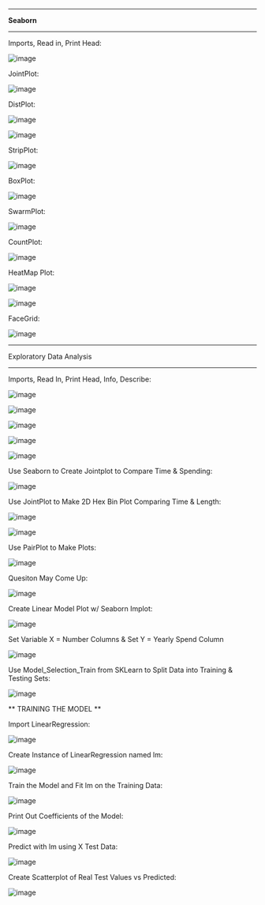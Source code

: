 -------

**Seaborn**

-------

Imports, Read in, Print Head:

![image](https://github.com/UselessPlank/DataCAHelp/assets/114073566/22262c41-ce26-435f-be26-0703b48687fb)

JointPlot:

![image](https://github.com/UselessPlank/DataCAHelp/assets/114073566/06f8495c-4ed0-404f-8f1c-f2bb06488dfe)

DistPlot:

![image](https://github.com/UselessPlank/DataCAHelp/assets/114073566/ab5207da-fe52-4e77-b128-433d91e2e20d)

![image](https://github.com/UselessPlank/DataCAHelp/assets/114073566/31832db8-dde5-46d9-93f2-a8fb2285e6a7)

StripPlot:

![image](https://github.com/UselessPlank/DataCAHelp/assets/114073566/88973934-075d-4263-a571-a263bf4d841f)

BoxPlot:

![image](https://github.com/UselessPlank/DataCAHelp/assets/114073566/6b4a2975-6027-4fe7-9f9e-d1b0624a8069)

SwarmPlot:

![image](https://github.com/UselessPlank/DataCAHelp/assets/114073566/6c818b52-b7ca-4a96-9644-7124e5c9d69d)

CountPlot:

![image](https://github.com/UselessPlank/DataCAHelp/assets/114073566/6ccd99a9-995c-48eb-a9ee-4af25fbe8997)

HeatMap Plot:

![image](https://github.com/UselessPlank/DataCAHelp/assets/114073566/28858d38-09e2-4c9c-aa5f-5bcf7a4e6ea2)

![image](https://github.com/UselessPlank/DataCAHelp/assets/114073566/fcba4ed6-c7a8-4787-a540-1c9078e6cc0f)

FaceGrid:

![image](https://github.com/UselessPlank/DataCAHelp/assets/114073566/868373c6-2288-4676-85b6-d75bd013973f)

-------

Exploratory Data Analysis

-------

Imports, Read In, Print Head, Info, Describe:

![image](https://github.com/UselessPlank/DataCAHelp/assets/114073566/9b00ec07-4b1e-45be-bfd8-f385a5aaaf51)

![image](https://github.com/UselessPlank/DataCAHelp/assets/114073566/a10bbf94-9cff-4a0a-9454-2d1dc26a409b)

![image](https://github.com/UselessPlank/DataCAHelp/assets/114073566/fc0da267-c956-4161-acb4-4fda002409f4)

![image](https://github.com/UselessPlank/DataCAHelp/assets/114073566/34875104-d713-45d8-bcd0-306de44f7568)

![image](https://github.com/UselessPlank/DataCAHelp/assets/114073566/4ea9dde3-5935-4f97-9583-e2a7c595d9ad)

Use Seaborn to Create Jointplot to Compare Time & Spending:

![image](https://github.com/UselessPlank/DataCAHelp/assets/114073566/4a3ff928-51e2-4d82-ad7d-1eed864be1a1)

Use JointPlot to Make 2D Hex Bin Plot Comparing Time & Length:

![image](https://github.com/UselessPlank/DataCAHelp/assets/114073566/f671b6f0-fe55-4141-aa58-2f33c7648f01)

![image](https://github.com/UselessPlank/DataCAHelp/assets/114073566/c214f9ec-ab92-46dc-8199-21505af8660b)

Use PairPlot to Make Plots:

![image](https://github.com/UselessPlank/DataCAHelp/assets/114073566/6c30ce1a-cfc2-4b11-82c6-b75f33882986)

Quesiton May Come Up:

![image](https://github.com/UselessPlank/DataCAHelp/assets/114073566/270dfd48-e91c-4c96-943f-1dcf48f54489)

Create Linear Model Plot w/ Seaborn Implot:

![image](https://github.com/UselessPlank/DataCAHelp/assets/114073566/5f4eb803-c73f-4c2f-bac2-a943163097a8)

Set Variable X = Number Columns & Set Y = Yearly Spend Column

![image](https://github.com/UselessPlank/DataCAHelp/assets/114073566/25aef90c-f560-4e0d-84c2-9c65aec0ba92)

Use Model_Selection_Train from SKLearn to Split Data into Training & Testing Sets:

![image](https://github.com/UselessPlank/DataCAHelp/assets/114073566/26cb4f0a-86e6-461d-b6e5-e0af209a94ea)

** TRAINING THE MODEL **

Import LinearRegression:

![image](https://github.com/UselessPlank/DataCAHelp/assets/114073566/0fc8392c-a2a7-42c9-b1a2-f5d796a9f990)

Create Instance of LinearRegression named lm:

![image](https://github.com/UselessPlank/DataCAHelp/assets/114073566/7caf0c76-d9ec-4c1d-988a-4384eaadd380)

Train the Model and Fit lm on the Training Data:

![image](https://github.com/UselessPlank/DataCAHelp/assets/114073566/bd4cbbf0-00d5-4c49-a539-ca5700b49a39)

Print Out Coefficients of the Model:

![image](https://github.com/UselessPlank/DataCAHelp/assets/114073566/d81bb548-338b-4652-8b55-b166cbf9eba3)

Predict with lm using X Test Data:

![image](https://github.com/UselessPlank/DataCAHelp/assets/114073566/81059497-682a-400b-96cd-960c9e58d203)

Create Scatterplot of Real Test Values vs Predicted:

![image](https://github.com/UselessPlank/DataCAHelp/assets/114073566/5653ba99-3f81-4b1d-9476-ead20170f23e)

